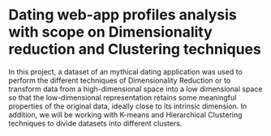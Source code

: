 # Dating web-app profiles analysis with scope on Dimensionality reduction and Clustering techniques

In this project, a dataset of an mythical dating application was used to perform the different techniques of Dimensionality Reduction or to transform data from a high-dimensional space into a low dimensional space so that the low-dimensional representation retains some meaningful properties of the original data, ideally close to its intrinsic dimension. In addition, we will be working with K-means and Hierarchical Clustering techniques to divide datasets into different clusters.
